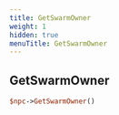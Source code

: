 ```yaml
---
title: GetSwarmOwner
weight: 1
hidden: true
menuTitle: GetSwarmOwner
---
```

## GetSwarmOwner
```perl
$npc->GetSwarmOwner()
```